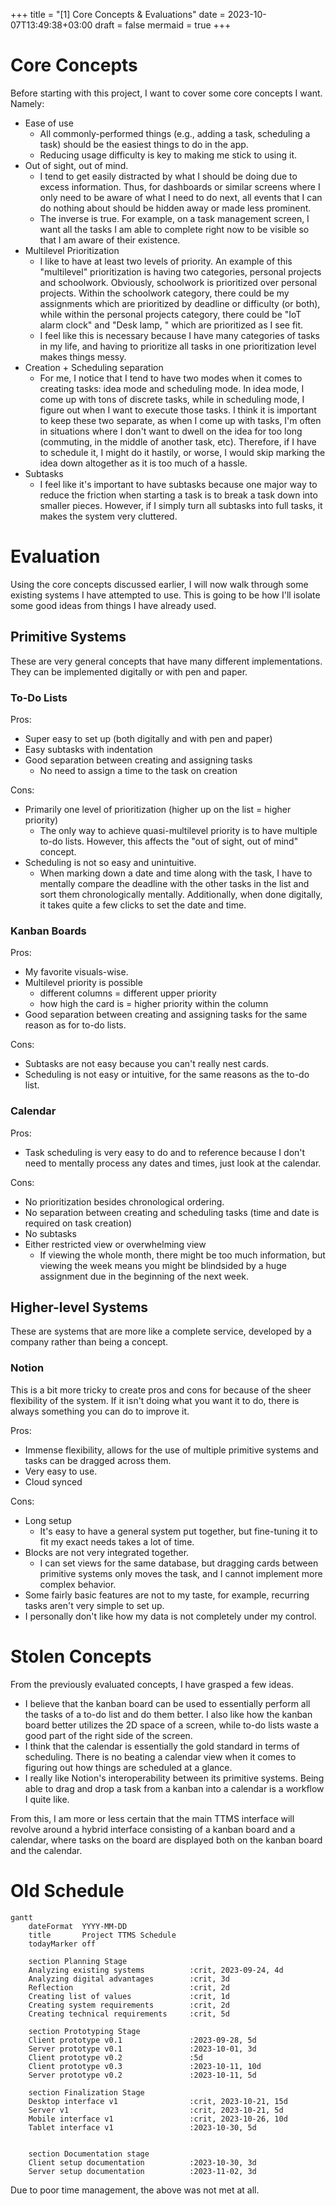 +++
title = "[1] Core Concepts & Evaluations"
date = 2023-10-07T13:49:38+03:00
draft = false
mermaid = true
+++
# Core Concepts

Before starting with this project, I want to cover some core concepts I want. Namely:
- Ease of use
	- All commonly-performed things (e.g., adding a task, scheduling a task) should be the easiest things to do in the app.
	- Reducing usage difficulty is key to making me stick to using it.
- Out of sight, out of mind.
	- I tend to get easily distracted by what I should be doing due to excess information. Thus, for dashboards or similar screens where I only need to be aware of what I need to do next, all events that I can do nothing about should be hidden away or made less prominent.
	- The inverse is true. For example, on a task management screen, I want all the tasks I am able to complete right now to be visible so that I am aware of their existence.
- Multilevel Prioritization
	- I like to have at least two levels of priority. An example of this "multilevel" prioritization is having two categories, personal projects and schoolwork. Obviously, schoolwork is prioritized over personal projects. Within the schoolwork category, there could be my assignments which are prioritized by deadline or difficulty (or both), while within the personal projects category, there could be "IoT alarm clock" and "Desk lamp, " which are prioritized as I see fit.
	- I feel like this is necessary because I have many categories of tasks in my life, and having to prioritize all tasks in one prioritization level makes things messy.
- Creation + Scheduling separation
	- For me, I notice that I tend to have two modes when it comes to creating tasks: idea mode and scheduling mode. In idea mode, I come up with tons of discrete tasks, while in scheduling mode, I figure out when I want to execute those tasks. I think it is important to keep these two separate, as when I come up with tasks, I'm often in situations where I don't want to dwell on the idea for too long (commuting, in the middle of another task, etc). Therefore, if I have to schedule it, I might do it hastily, or worse, I would skip marking the idea down altogether as it is too much of a hassle.
- Subtasks
	- I feel like it's important to have subtasks because one major way to reduce the friction when starting a task is to break a task down into smaller pieces. However, if I simply turn all subtasks into full tasks, it makes the system very cluttered.


# Evaluation

Using the core concepts discussed earlier, I will now walk through some existing systems I have attempted to use. This is going to be how I'll isolate some good ideas from things I have already used.

## Primitive Systems

These are very general concepts that have many different implementations. They can be implemented digitally or with pen and paper.

### To-Do Lists

Pros:
- Super easy to set up (both digitally and with pen and paper)
- Easy subtasks with indentation
- Good separation between creating and assigning tasks
	- No need to assign a time to the task on creation

Cons:
- Primarily one level of prioritization (higher up on the list = higher priority)
	- The only way to achieve quasi-multilevel priority is to have multiple to-do lists. However, this affects the "out of sight, out of mind" concept.
- Scheduling is not so easy and unintuitive.
	- When marking down a date and time along with the task, I have to mentally compare the deadline with the other tasks in the list and sort them chronologically mentally. Additionally, when done digitally, it takes quite a few clicks to set the date and time.

### Kanban Boards

Pros:
- My favorite visuals-wise.
- Multilevel priority is possible 
	- different columns = different upper priority
	- how high the card is = higher priority within the column
- Good separation between creating and assigning tasks for the same reason as for to-do lists.

Cons:
- Subtasks are not easy because you can't really nest cards.
- Scheduling is not easy or intuitive, for the same reasons as the to-do list.

### Calendar

Pros:
- Task scheduling is very easy to do and to reference because I don't need to mentally process any dates and times, just look at the calendar.

Cons:
- No prioritization besides chronological ordering.
- No separation between creating and scheduling tasks (time and date is required on task creation)
- No subtasks
- Either restricted view or overwhelming view
	- If viewing the whole month, there might be too much information, but viewing the week means you might be blindsided by a huge assignment due in the beginning of the next week.

## Higher-level Systems

These are systems that are more like a complete service, developed by a company rather than being a concept.

### Notion

This is a bit more tricky to create pros and cons for because of the sheer flexibility of the system. If it isn't doing what you want it to do, there is always something you can do to improve it.

Pros:
- Immense flexibility, allows for the use of multiple primitive systems and tasks can be dragged across them.
- Very easy to use.
- Cloud synced

Cons:
- Long setup
	- It's easy to have a general system put together, but fine-tuning it to fit my exact needs takes a lot of time.
- Blocks are not very integrated together.
	- I can set views for the same database, but dragging cards between primitive systems only moves the task, and I cannot implement more complex behavior.
- Some fairly basic features are not to my taste, for example, recurring tasks aren't very simple to set up.
- I personally don't like how my data is not completely under my control.

# Stolen Concepts

From the previously evaluated concepts, I have grasped a few ideas.
- I believe that the kanban board can be used to essentially perform all the tasks of a to-do list and do them better. I also like how the kanban board better utilizes the 2D space of a screen, while to-do lists waste a good part of the right side of the screen.
- I think that the calendar is essentially the gold standard in terms of scheduling. There is no beating a calendar view when it comes to figuring out how things are scheduled at a glance.
- I really like Notion's interoperability between its primitive systems. Being able to drag and drop a task from a kanban into a calendar is a workflow I quite like.

From this, I am more or less certain that the main TTMS interface will revolve around a hybrid interface consisting of a kanban board and a calendar, where tasks on the board are displayed both on the kanban board and the calendar.
# Old Schedule
```mermaid
gantt
    dateFormat  YYYY-MM-DD
    title       Project TTMS Schedule
    todayMarker off

    section Planning Stage
    Analyzing existing systems          :crit, 2023-09-24, 4d
    Analyzing digital advantages        :crit, 3d
    Reflection                          :crit, 2d
    Creating list of values             :crit, 1d
    Creating system requirements        :crit, 2d
    Creating technical requirements     :crit, 5d

    section Prototyping Stage
    Client prototype v0.1               :2023-09-28, 5d
    Server prototype v0.1               :2023-10-01, 3d
    Client prototype v0.2               :5d
    Client prototype v0.3               :2023-10-11, 10d
    Server prototype v0.2               :2023-10-11, 5d

    section Finalization Stage
    Desktop interface v1                :crit, 2023-10-21, 15d
    Server v1                           :crit, 2023-10-21, 5d
    Mobile interface v1                 :crit, 2023-10-26, 10d
    Tablet interface v1                 :2023-10-30, 5d


    section Documentation stage
    Client setup documentation          :2023-10-30, 3d
    Server setup documentation          :2023-11-02, 3d
```

Due to poor time management, the above was not met at all.
